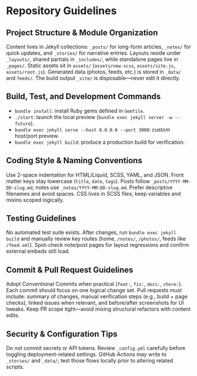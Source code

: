 # Repository Guidelines

## Project Structure & Module Organization
Content lives in Jekyll collections: `_posts/` for long-form articles, `_notes/` for quick updates, and `_stories/` for narrative entries. Layouts reside under `_layouts/`, shared partials in `_includes/`, while standalone pages live in `_pages/`. Static assets sit in `assets/` (`assets/new.scss`, `assets/site.js`, `assets/root.js`). Generated data (photos, feeds, etc.) is stored in `_data/` and `feeds/`. The build output `_site/` is disposable—never edit it directly.

## Build, Test, and Development Commands
- `bundle install`: install Ruby gems defined in `Gemfile`.
- `./start`: launch the local preview (`bundle exec jekyll server -w --future`).
- `bundle exec jekyll serve --host 0.0.0.0 --port 3000`: custom host/port preview.
- `bundle exec jekyll build`: produce a production build for verification.

## Coding Style & Naming Conventions
Use 2-space indentation for HTML/Liquid, SCSS, YAML, and JSON. Front matter keys stay lowercase (`title`, `date`, `tags`). Posts follow `_posts/YYYY-MM-DD-slug.md`; notes use `_notes/YYYY-MM-DD-slug.md`. Prefer descriptive filenames and avoid spaces. CSS lives in SCSS files; keep variables and mixins scoped logically.

## Testing Guidelines
No automated test suite exists. After changes, run `bundle exec jekyll build` and manually review key routes (home, `/notes/`, `/photos/`, feeds like `/feed.xml`). Spot-check note/post pages for layout regressions and confirm external embeds still load.

## Commit & Pull Request Guidelines
Adopt Conventional Commits when practical (`feat:`, `fix:`, `docs:`, `chore:`). Each commit should focus on one logical change set. Pull requests must include: summary of changes, manual verification steps (e.g., build + page checks), linked issues when relevant, and before/after screenshots for UI tweaks. Keep PR scope tight—avoid mixing structural refactors with content edits.

## Security & Configuration Tips
Do not commit secrets or API tokens. Review `_config.yml` carefully before toggling deployment-related settings. GitHub Actions may write to `_stories/` and `_data/`; test those flows locally prior to altering related scripts.
